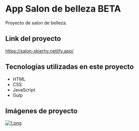 # App Salon de belleza BETA

Proyecto de salon de belleza.

## Link del proyecto

<https://salon-skierhy.netlify.app/>

## Tecnologías utilizadas en este proyecto

-   HTML
-   CSS
-   JavaScript
-   Gulp

## Imágenes de proyecto

[![1.png](https://i.postimg.cc/TPcqrjbZ/1.png)](https://postimg.cc/06bwvwcf)
